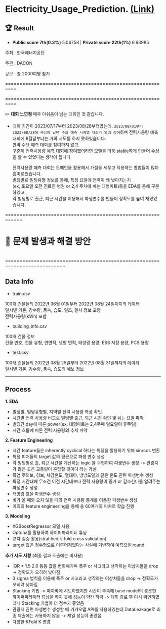 # Electricity_Usage_Prediction. [(Link)](https://dacon.io/competitions/official/236125/leaderboard)

## 🏆 Result
- **Public score 7th(0.3%)** 5.04758 | **Private score 22th(1%)** 6.63985



주최 : 한국에너지공단

주관 : DACON

규모 : 총 2000여명 참가

==========================================================



==========================================================
  
  

  

✏️
**대회 느낀점**
   매우 아쉬움이 남는 대회인 것 같습니다.  
 - 대회 기간이 2023/07/17부터 2023/08/28부터였는데,
   ```2023/08/01부터 2023/08/28에 욕심이 났던 수요 예측 시계열 대회가 열려 참여```하며
   전력사용량 예측 대회에 8월달부터는 거의 시도를 하지 못하였습니다.  
   만약 수요 예측 대회를 참여하지 않고,  
   꾸준히 전력사용량 예측 대회에 참여했더라면 모델을 더욱 stable하게 만들어 수상을 할 수 있었다는 생각이 듭니다.  

   전력사용량 예측 대회는 도메인을 활용해서 가설을 세우고 적용하는 방법들이 많아 흥미로웠습니다.  
   빌딩별로 빌딩유형 정보를 통해, 특정 요일에 전력이 왜 낮아지는지  
   (ex, 토요일 오전 진료인 병원 or 2,4 주차에 쉬는 대형마트)등을 EDA를 통해 구분하였고,  
   각 빌딩별로 출근, 퇴근 시간을 이용해서 파생변수를 만들어 정확도를 높여 재밌었습니다.  
   
   

============================================================

# 🚨 문제 발생과 해결 방안


<br>
===========================================================================


## Data Info
   
* train.csv  

100개 건물들의 2022년 06월 01일부터 2022년 08월 24일까지의 데이터  
일시별 기온, 강수량, 풍속, 습도, 일조, 일사 정보 포함  
전력사용량(kWh) 포함  


* building_info.csv  

100개 건물 정보  
건물 번호, 건물 유형, 연면적, 냉방 면적, 태양광 용량, ESS 저장 용량, PCS 용량  


* test.csv  
 
100개 건물들의 2022년 08월 25일부터 2022년 08월 31일까지의 데이터  
일시별 기온, 강수량, 풍속, 습도의 예보 정보  
 

---

## Process

**1. EDA** 
  * 빌딩별, 빌딩유형별, 지역별 전력 사용량 특성 확인
  * 시간별 전력 사용량 비교로 빌딩별 출근, 퇴근 시간 확인 및 쉬는 요일 파악
  * 빌딩간 day에 따른 power(ex, 대형마트는 2,4주째 일요일이 휴무일)
  * 시간 흐름에 따른 전력 사용량의 추세 파악
  
**2. Feature Engineering** 
  * 시간 feature들은 inherently cyclical 하다는 특징을 활용하기 위해 sin/cos 변환
  * 특정 피처들의 target 값의 평균으로 파생 변수 생성
  * 각 빌딩별로 출, 퇴근 시간을 계산하는 logic 을 구현하여 파생변수 생성 -> 관광지가 많은 곳은 교통량이 혼잡할 것이다 라는 가설
  * 폭염 주의보, 경보, 체감온도, 열대야, 냉방도일과 같은 온도 관련 파생변수 생성
  * 특정 시간대에 무조건 이전 시간대보다 전력 사용량이 증가 or 감소한다를 알려주는 파생변수 생성
  * 태양광 효율 파생변수 생성
  * 비가 올 때와 오지 않을 때의 전력 사용량 통계를 이용한 파생변수 생성
  * 이외의 feature engineering을 통해 총 60여개의 피처로 학습 진행

**3. Modeling**

  * XGBoostRegressor 모델 사용
  * Optuna를 활용하여 하이퍼파라미터 튜닝
  * 교차 검증 활용(stratified k-fold cross validation)
  * target 값은 정수형으로 이루어져있다는 사실에 기반하여 예측값을 round 

**추가 시도 사항** (최종 결과 도출에는 비사용)
  * IQR * 1.5 2.0 등등 값을 변화해가며 폭주 or 사고라고 생각하는 이상치들을 drop -> 정확도가 오히려 낮아짐
  * 3 sigma 법칙을 이용해 폭주 or 사고라고 생각하는 이상치들을 drop -> 정확도가 오히려 낮아짐
  * Stacking 기법 -> 마지막에 시도하였지만 시간이 부족해 base model의 충분한 하이퍼파라미터 튜닝을 하지 못해 성능이 약간 하락
    -> 대회 종료 후 다시 확인하였더니 Stacking 기법이 더 점수가 좋았음
  * 관광지 관련 파생변수 생성할 때 카카오맵 API를 사용하였는데 DataLeakage로 최종 제출에는 사용하지 않음 -> 제일 성능이 좋았음
  * 다양한 KFold K 변경


  
